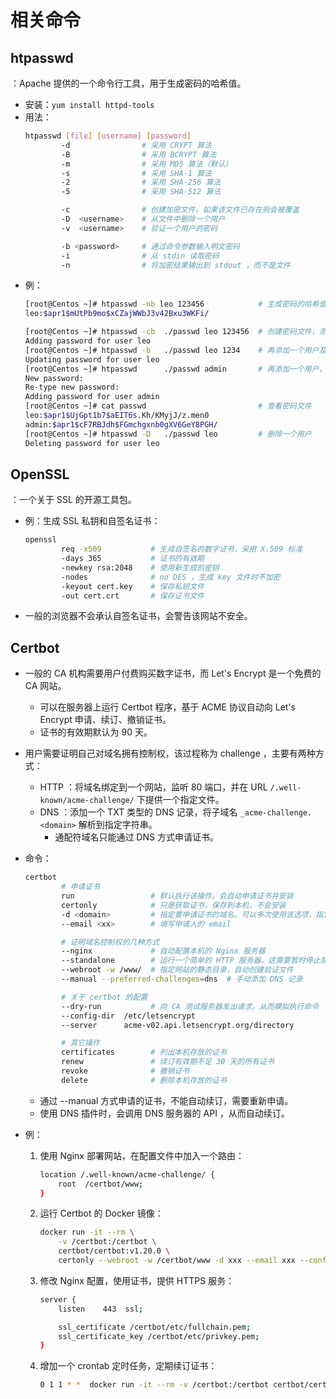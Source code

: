 # 相关命令

## htpasswd

：Apache 提供的一个命令行工具，用于生成密码的哈希值。
- 安装：`yum install httpd-tools`
- 用法：
  ```sh
  htpasswd [file] [username] [password]
          -d                # 采用 CRYPT 算法
          -B                # 采用 BCRYPT 算法
          -m                # 采用 MD5 算法（默认）
          -s                # 采用 SHA-1 算法
          -2                # 采用 SHA-256 算法
          -5                # 采用 SHA-512 算法

          -c                # 创建加密文件，如果该文件已存在则会被覆盖
          -D  <username>    # 从文件中删除一个用户
          -v  <username>    # 验证一个用户的密码

          -b <password>     # 通过命令参数输入明文密码
          -i                # 从 stdin 读取密码
          -n                # 将加密结果输出到 stdout ，而不是文件
  ```
- 例：
  ```sh
  [root@Centos ~]# htpasswd -nb leo 123456            # 生成密码的哈希值
  leo:$apr1$mUtPb9mo$xCZajWWbJ3v42Bxu3WKFi/
  ```
  ```sh
  [root@Centos ~]# htpasswd -cb  ./passwd leo 123456  # 创建密码文件，添加一个用户及其密码
  Adding password for user leo
  [root@Centos ~]# htpasswd -b   ./passwd leo 1234    # 再添加一个用户及其密码。如果该用户名已存在，则会覆盖其密码
  Updating password for user leo
  [root@Centos ~]# htpasswd      ./passwd admin       # 再添加一个用户，默认通过终端提示输入密码
  New password:
  Re-type new password:
  Adding password for user admin
  [root@Centos ~]# cat passwd                         # 查看密码文件
  leo:$apr1$UjGpt1b7$aEIT6s.Kh/KMyjJ/z.men0
  admin:$apr1$cF7RBJdh$FGmchgxnb0gXV6GeY8PGH/
  [root@Centos ~]# htpasswd -D   ./passwd leo         # 删除一个用户
  Deleting password for user leo
  ```

## OpenSSL

：一个关于 SSL 的开源工具包。
- 例：生成 SSL 私钥和自签名证书：
  ```sh
  openssl
          req -x509           # 生成自签名的数字证书，采用 X.509 标准
          -days 365           # 证书的有效期
          -newkey rsa:2048    # 使用新生成的密钥
          -nodes              # no DES ，生成 key 文件时不加密
          -keyout cert.key    # 保存私钥文件
          -out cert.crt       # 保存证书文件
  ```
- 一般的浏览器不会承认自签名证书，会警告该网站不安全。

## Certbot

- 一般的 CA 机构需要用户付费购买数字证书，而 Let's Encrypt 是一个免费的 CA 网站。
  - 可以在服务器上运行 Certbot 程序，基于 ACME 协议自动向 Let's Encrypt 申请、续订、撤销证书。
  - 证书的有效期默认为 90 天。
- 用户需要证明自己对域名拥有控制权，该过程称为 challenge ，主要有两种方式：
  - HTTP ：将域名绑定到一个网站，监听 80 端口，并在 URL `/.well-known/acme-challenge/` 下提供一个指定文件。
  - DNS ：添加一个 TXT 类型的 DNS 记录，将子域名 `_acme-challenge.<domain>` 解析到指定字符串。
    - 通配符域名只能通过 DNS 方式申请证书。
- 命令：
  ```sh
  certbot
          # 申请证书
          run                 # 默认执行该操作，会自动申请证书并安装
          certonly            # 只是获取证书，保存到本机，不会安装
          -d <domain>         # 指定要申请证书的域名。可以多次使用该选项，指定多个域名
          --email <xx>        # 填写申请人的 email

          # 证明域名控制权的几种方式
          --nginx             # 自动配置本机的 Nginx 服务器
          --standalone        # 运行一个简单的 HTTP 服务器。这需要暂时停止原网站
          --webroot -w /www/  # 指定网站的静态目录，自动创建验证文件
          --manual --preferred-challenges=dns  # 手动添加 DNS 记录

          # 关于 certbot 的配置
          --dry-run           # 向 CA 测试服务器发出请求，从而模拟执行命令
          --config-dir  /etc/letsencrypt
          --server      acme-v02.api.letsencrypt.org/directory

          # 其它操作
          certificates        # 列出本机存放的证书
          renew               # 续订有效期不足 30 天的所有证书
          revoke              # 撤销证书
          delete              # 删除本机存放的证书
  ```
  - 通过 --manual 方式申请的证书，不能自动续订，需要重新申请。
  - 使用 DNS 插件时，会调用 DNS 服务器的 API ，从而自动续订。

- 例：
  1. 使用 Nginx 部署网站，在配置文件中加入一个路由：
      ```sh
      location /.well-known/acme-challenge/ {
          root  /certbot/www;
      }
      ```
  2. 运行 Certbot 的 Docker 镜像：
      ```sh
      docker run -it --rm \
          -v /certbot:/certbot \
          certbot/certbot:v1.20.0 \
          certonly --webroot -w /certbot/www -d xxx --email xxx --config-dir /certbot/etc
      ```
  3. 修改 Nginx 配置，使用证书，提供 HTTPS 服务：
      ```sh
      server {
          listen    443  ssl;

          ssl_certificate /certbot/etc/fullchain.pem;
          ssl_certificate_key /certbot/etc/privkey.pem;
      }
      ```
  4. 增加一个 crontab 定时任务，定期续订证书：
      ```sh
      0 1 1 * *  docker run -it --rm -v /certbot:/certbot certbot/certbot:v1.20.0 renew --config-dir /certbot/etc
      ```
